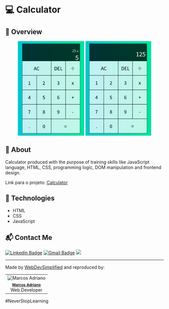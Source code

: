 # 💻 Calculator

## :mag_right: Overview

<div align="center">
  <img height=300 src=".github/calculator1.png">
  <img height=300 src=".github/calculator2.png">
</div>

## :pushpin: About

Calculator produced with the purpose of training skills like JavaScript language, HTML, CSS, programming logic, DOM manipulation and frontend design.

Link para o projeto: [Calculator](https://marcosadriano05.github.io/calculator)

## :rocket: Technologies

- HTML
- CSS
- JavaScript

## :mailbox_with_mail: Contact Me

[![Linkedin Badge](https://img.shields.io/badge/-Linkedin-blue?style=flat-square&logo=Linkedin&logoColor=white&link=https://www.linkedin.com/in/marcosadriano05/)](https://www.linkedin.com/in/marcosadriano05/)
[![Gmail Badge](https://img.shields.io/badge/-Gmail-c14438?style=flat-square&logo=Gmail&logoColor=white&link=mailto:marcosadriano740@gmail.com)](mailto:marcosadriano740@gmail.com)
<a href="https://www.instagram.com/marcos.a05/?hl=pt-br" target="_blank">
  <img src="https://img.shields.io/badge/Instagram-E4405F?style=for-the-badge&logo=instagram&logoColor=white" width="85" />
</a>

---

Made by [WebDevSimplified](https://github.com/WebDevSimplified) and reproduced by:

<table>
  <tr>
  <td align="center"><img src="https://github.com/marcosadriano05.png" width="100px;" alt="Marcos Adriano"/><br /><sub><b><a href="https://linkedin.com/in/marcosadriano05" title="Marcos">Marcos Adriano</a></b></sub><br/>Web Developer</td>
  </tr>
</table>

#NeverStopLearning

